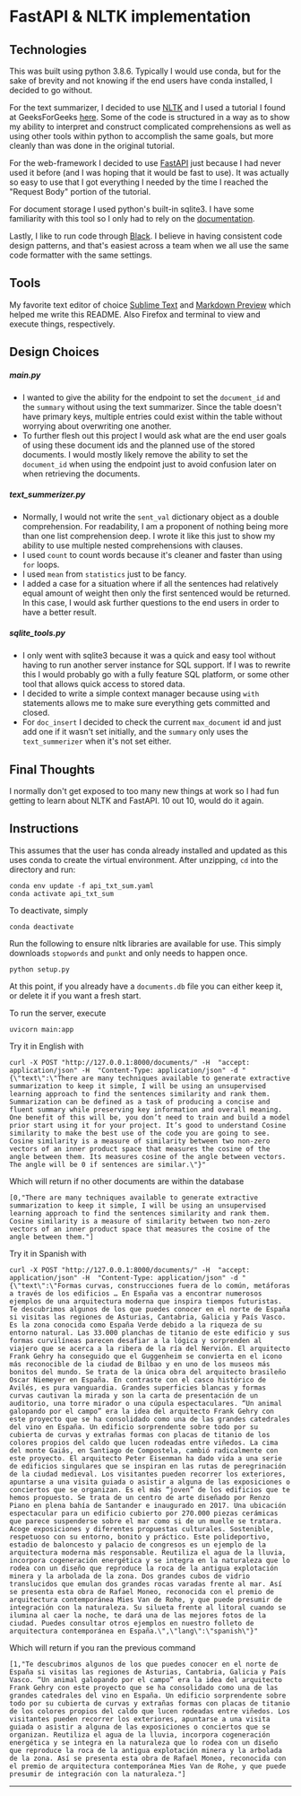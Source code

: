 
FastAPI & NLTK implementation
======
Technologies
------
This was built using python 3.8.6. Typically I would use conda, but for the sake of brevity and not knowing if the end users have conda installed, I decided to go without.

For the text summarizer, I decided to use [NLTK](https://www.nltk.org/) and I used a tutorial I found at GeeksForGeeks [here](https://www.geeksforgeeks.org/python-text-summarizer/). Some of the code is structured in a way as to show my ability to interpret and construct complicated comprehensions as well as using other tools within python to accomplish the same goals, but more cleanly than was done in the original tutorial.

For the web-framework I decided to use [FastAPI](https://fastapi.tiangolo.com) just because I had never used it before (and I was hoping that it would be fast to use). It was actually so easy to use that I got everything I needed by the time I reached the "Request Body" portion of the tutorial.

For document storage I used python's built-in sqlite3. I have some familiarity with this tool so I only had to rely on the [documentation](https://docs.python.org/3.8/library/sqlite3.html).

Lastly, I like to run code through [Black](https://github.com/psf/black). I believe in having consistent code design patterns, and that's easiest across a team when we all use the same code formatter with the same settings.


Tools
------
My favorite text editor of choice [Sublime Text](https://www.sublimetext.com/) and [Markdown Preview](https://facelessuser.github.io/MarkdownPreview) which helped me write this README. Also Firefox and terminal to view and execute things, respectively.


Design Choices
------
##### main.py
 * I wanted to give the ability for the endpoint to set the `document_id` and the `summary` without using the text summarizer. Since the table doesn't have primary keys, multiple entries could exist within the table without worrying about overwriting one another.
 * To further flesh out this project I would ask what are the end user goals of using these document ids and the planned use of the stored documents. I would mostly likely remove the ability to set the `document_id` when using the endpoint just to avoid confusion later on when retrieving the documents.

##### text_summerizer.py
 * Normally, I would not write the `sent_val` dictionary object as a double comprehension. For readability, I am a proponent of nothing being more than one list comprehension deep. I wrote it like this just to show my ability to use multiple nested comprehensions with clauses.
 * I used `count` to count words because it's cleaner and faster than using `for` loops.
 * I used `mean` from `statistics` just to be fancy.
 * I added a case for a situation where if all the sentences had relatively equal amount of weight then only  the first sentenced would be returned. In this case, I would ask further questions to the end users in order to have a better result.

##### sqlite_tools.py
 * I only went with sqlite3 because it was a quick and easy tool without having to run another server instance for SQL support. If I was to rewrite this I would probably go with a fully feature SQL platform, or some other tool that allows quick access to stored data.
 * I decided to write a simple context manager because using `with` statements allows me to make sure everything gets committed and closed.
 * For `doc_insert` I decided to check the current `max_document` id and just add one if it wasn't set initially, and the `summary` only uses the `text_summerizer` when it's not set either. 


Final Thoughts
------
I normally don't get exposed to too many new things at work so I had fun getting to learn about NLTK and FastAPI. 10 out 10, would do it again.


Instructions
------
This assumes that the user has conda already installed and updated as this uses conda to create the virtual environment. After unzipping, `cd` into the directory and run:
```
conda env update -f api_txt_sum.yaml
conda activate api_txt_sum
```

To deactivate, simply
```
conda deactivate
```

Run the following to ensure nltk libraries are available for use. This simply downloads `stopwords` and `punkt` and only needs to happen once.
```
python setup.py
```

At this point, if you already have a `documents.db` file you can either keep it, or delete it if you want a fresh start.

To run the server, execute
```
uvicorn main:app
```

Try it in English with
```
curl -X POST "http://127.0.0.1:8000/documents/" -H  "accept: application/json" -H  "Content-Type: application/json" -d "{\"text\":\"There are many techniques available to generate extractive summarization to keep it simple, I will be using an unsupervised learning approach to find the sentences similarity and rank them. Summarization can be defined as a task of producing a concise and fluent summary while preserving key information and overall meaning. One benefit of this will be, you don’t need to train and build a model prior start using it for your project. It’s good to understand Cosine similarity to make the best use of the code you are going to see. Cosine similarity is a measure of similarity between two non-zero vectors of an inner product space that measures the cosine of the angle between them. Its measures cosine of the angle between vectors. The angle will be 0 if sentences are similar.\"}"
```

Which will return if no other documents are within the database
```
[0,"There are many techniques available to generate extractive summarization to keep it simple, I will be using an unsupervised learning approach to find the sentences similarity and rank them. Cosine similarity is a measure of similarity between two non-zero vectors of an inner product space that measures the cosine of the angle between them."]
```

Try it in Spanish with
```
curl -X POST "http://127.0.0.1:8000/documents/" -H  "accept: application/json" -H  "Content-Type: application/json" -d "{\"text\":\"Formas curvas, construcciones fuera de lo común, metáforas a través de los edificios … En España vas a encontrar numerosos ejemplos de una arquitectura moderna que inspira tiempos futuristas. Te descubrimos algunos de los que puedes conocer en el norte de España si visitas las regiones de Asturias, Cantabria, Galicia y País Vasco. Es la zona conocida como España Verde debido a la riqueza de su entorno natural. Las 33.000 planchas de titanio de este edificio y sus formas curvilíneas parecen desafiar a la lógica y sorprenden al viajero que se acerca a la ribera de la ría del Nervión. El arquitecto Frank Gehry ha conseguido que el Guggenheim se convierta en el icono más reconocible de la ciudad de Bilbao y en uno de los museos más bonitos del mundo. Se trata de la única obra del arquitecto brasileño Oscar Niemeyer en España. En contraste con el casco histórico de Avilés, es pura vanguardia. Grandes superficies blancas y formas curvas cautivan la mirada y son la carta de presentación de un auditorio, una torre mirador o una cúpula espectaculares. “Un animal galopando por el campo” era la idea del arquitecto Frank Gehry con este proyecto que se ha consolidado como una de las grandes catedrales del vino en España. Un edificio sorprendente sobre todo por su cubierta de curvas y extrañas formas con placas de titanio de los colores propios del caldo que lucen rodeadas entre viñedos. La cima del monte Gaiás, en Santiago de Compostela, cambió radicalmente con este proyecto. El arquitecto Peter Eisenman ha dado vida a una serie de edificios singulares que se inspiran en las rutas de peregrinación de la ciudad medieval. Los visitantes pueden recorrer los exteriores, apuntarse a una visita guiada o asistir a alguna de las exposiciones o conciertos que se organizan. Es el más “joven” de los edificios que te hemos propuesto. Se trata de un centro de arte diseñado por Renzo Piano en plena bahía de Santander e inaugurado en 2017. Una ubicación espectacular para un edificio cubierto por 270.000 piezas cerámicas que parece suspenderse sobre el mar como si de un muelle se tratara. Acoge exposiciones y diferentes propuestas culturales. Sostenible, respetuoso con su entorno, bonito y práctico. Este polideportivo, estadio de baloncesto y palacio de congresos es un ejemplo de la arquitectura moderna más responsable. Reutiliza el agua de la lluvia, incorpora cogeneración energética y se integra en la naturaleza que lo rodea con un diseño que reproduce la roca de la antigua explotación minera y la arbolada de la zona. Dos grandes cubos de vidrio translucidos que emulan dos grandes rocas varadas frente al mar. Así se presenta esta obra de Rafael Moneo, reconocida con el premio de arquitectura contemporánea Mies Van de Rohe, y que puede presumir de integración con la naturaleza. Su silueta frente al litoral cuando se ilumina al caer la noche, te dará una de las mejores fotos de la ciudad. Puedes consultar otros ejemplos en nuestro folleto de arquitectura contemporánea en España.\",\"lang\":\"spanish\"}"
```
Which will return if you ran the previous command
```
[1,"Te descubrimos algunos de los que puedes conocer en el norte de España si visitas las regiones de Asturias, Cantabria, Galicia y País Vasco. “Un animal galopando por el campo” era la idea del arquitecto Frank Gehry con este proyecto que se ha consolidado como una de las grandes catedrales del vino en España. Un edificio sorprendente sobre todo por su cubierta de curvas y extrañas formas con placas de titanio de los colores propios del caldo que lucen rodeadas entre viñedos. Los visitantes pueden recorrer los exteriores, apuntarse a una visita guiada o asistir a alguna de las exposiciones o conciertos que se organizan. Reutiliza el agua de la lluvia, incorpora cogeneración energética y se integra en la naturaleza que lo rodea con un diseño que reproduce la roca de la antigua explotación minera y la arbolada de la zona. Así se presenta esta obra de Rafael Moneo, reconocida con el premio de arquitectura contemporánea Mies Van de Rohe, y que puede presumir de integración con la naturaleza."] 
```
------